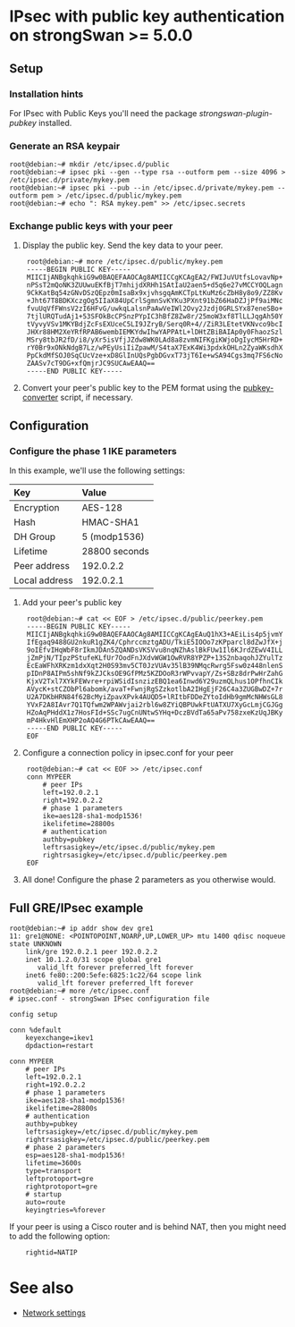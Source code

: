 # IPsec with public key authentication on strongSwan >= 5.0.0
## Setup
### Installation hints
For IPsec with Public Keys you'll need the package _strongswan-plugin-pubkey_ installed.
### Generate an RSA keypair

    root@debian:~# mkdir /etc/ipsec.d/public
    root@debian:~# ipsec pki --gen --type rsa --outform pem --size 4096 > /etc/ipsec.d/private/mykey.pem
    root@debian:~# ipsec pki --pub --in /etc/ipsec.d/private/mykey.pem --outform pem > /etc/ipsec.d/public/mykey.pem
    root@debian:~# echo ": RSA mykey.pem" >> /etc/ipsec.secrets

### Exchange public keys with your peer
1. Display the public key. Send the key data to your peer.

        root@debian:~# more /etc/ipsec.d/public/mykey.pem
        -----BEGIN PUBLIC KEY-----
        MIICIjANBgkqhkiG9w0BAQEFAAOCAg8AMIICCgKCAgEA2/FWIJuVUtfsLovavNp+
        nPSsT2mQoNK3ZUUwuEKfBjT7mhijdXRHh1SAtIaU2aen5+d5q6e27vMCCYOQLagn
        9CkKatBq54zGNvDSzQEpz0mIsaBx9xjvhsgqAmKCTpLtKuMz6cZbH8y8o9/ZZ8Kv
        +Jht67T8BDKXczgOg5IIaX84UpCrlSgmnSvKYKu3PXnt91bZ66HaDZJjPf9aiMNc
        fvuUqVfFWnsV2zI6HFvG/uwkqLalsnPaAwVeIWl2Ovy2Jzdj0GRLSYx87eneSBo+
        7tjlURQTudAj1+53SFOkBcCPSnzPYpIC3hBfZ8Zw8r/25moW3xf8TlLLJqgAh50Y
        tVyvyVSv1MKYBdjZcFsEXUceC5LI9JZryB/Serq0R+4//ZiR3LEtetVKNvco9bcI
        JHXr88HM2XeYRfRPAB6wembIEMKYdwIhwYAPPAtL+lDHtZBiBAIAp0y0FhaozSzl
        MSry8tbJR2fD/i8/yXr5isVfjJZdw8WK0LAd8a8zvmNIFKgiKWjoDgIycM5HrRD+
        rY0Br9xONkNdgB7Lz/wPEyUsiIiZpawM/S4taX7ExK4Wi3pdxkOHLn2ZyaWKsdhX
        PpCkdMfSOJ0SqCUcVze+xD8GlInUQsPgbDGvxT73jT6Ie+wSA94Cgs3mq7FS6cNo
        ZAASv7cT9DG+xfQmjrJC9SUCAwEAAQ==
        -----END PUBLIC KEY-----

2. Convert your peer's public key to the PEM format using the [pubkey-converter][pubkey-converter] script, if necessary.

[pubkey-converter]: https://dn42.us/git/user/ryan/pubkey-converter.git/plain/pubkey-converter.pl "Public key conversion script"

## Configuration
### Configure the phase 1 IKE parameters
In this example, we'll use the following settings:

| Key           | Value         |
| :------------ | :------------ |
| Encryption    | AES-128       |
| Hash          | HMAC-SHA1     |
| DH Group      | 5 (modp1536)  |
| Lifetime      | 28800 seconds |
| Peer address  | 192.0.2.2     |
| Local address | 192.0.2.1     |

1. Add your peer's public key

        root@debian:~# cat << EOF > /etc/ipsec.d/public/peerkey.pem
        -----BEGIN PUBLIC KEY-----
        MIICIjANBgkqhkiG9w0BAQEFAAOCAg8AMIICCgKCAgEAuQ1hX3+AEiLis4p5jvmY
        IfEgaq9488GU2nkuR1gZK4/CphrccmztgADU/TkiE5IOOo7zKPparcl8dZwJfX+j
        9oIEfvIHqWbF8rIkmJDAn5ZQANDsVKSVvu8nqNZhAslBkFUw1Il6KJrdZEwV4ILL
        jZmPjN/TIpzPStufeKLfUr7OodFnJXdvWGW1OwRVR8YPZP+13S2nbaqohJZYulTz
        EcEaWFhXRKzm1dxXqt2H0S93mv5CT0JzVUAv35lB39NMqcRwrg5Fsw0z448nlenS
        pIDnP8AIPm5shNf9kZJCksOE9GfPMz5KZDOoR3rWPvvapY/Zs+SBz8drPwHrZahG
        KjxV2Txl7XYkFEWvre+rpiWSidIsnzizEBQ1ea6Inwd6Y29uzmQLhus1OPfhnCIk
        AVycK+stCZObPl6abomk/avaT+FwnjRgSZzkotlbA2IHgEjF26C4a3ZUGBwDZ+7r
        U2A7DKbHRN84f62BcMyiZpavXPvk4AUQD5+lRItbFDDeZYtoIdHb9gmMcNHWsGL8
        YVxF2A8IAvr7Q1TQfwm2WPAWvjai2rbl6w8ZYiQBPUwkFtUATXU7XyGcLmjCGJGg
        HZoAqPHddX1z7HosFId+SSc7ugCnUNtwSYHq+DczBVdTa65aPv758zxeKzUqJBKy
        mP4HkvHlEmXHP2oAQ4G6PTkCAwEAAQ==
        -----END PUBLIC KEY-----
        EOF

2. Configure a connection policy in ipsec.conf for your peer

        root@debian:~# cat << EOF >> /etc/ipsec.conf
        conn MYPEER
            # peer IPs
            left=192.0.2.1
            right=192.0.2.2
            # phase 1 parameters
            ike=aes128-sha1-modp1536!
            ikelifetime=28800s
            # authentication
            authby=pubkey
            leftrsasigkey=/etc/ipsec.d/public/mykey.pem
            rightrsasigkey=/etc/ipsec.d/public/peerkey.pem
        EOF

3. All done! Configure the phase 2 parameters as you otherwise would.

## Full GRE/IPsec example
    root@debian:~# ip addr show dev gre1
    11: gre1@NONE: <POINTOPOINT,NOARP,UP,LOWER_UP> mtu 1400 qdisc noqueue state UNKNOWN
        link/gre 192.0.2.1 peer 192.0.2.2
        inet 10.1.2.0/31 scope global gre1
           valid_lft forever preferred_lft forever
        inet6 fe80::200:5efe:6825:1c22/64 scope link
           valid_lft forever preferred_lft forever
    root@debian:~# more /etc/ipsec.conf
    # ipsec.conf - strongSwan IPsec configuration file
    
    config setup
    
    conn %default
        keyexchange=ikev1
        dpdaction=restart
    
    conn MYPEER
        # peer IPs
        left=192.0.2.1
        right=192.0.2.2
        # phase 1 parameters
        ike=aes128-sha1-modp1536!
        ikelifetime=28800s
        # authentication
        authby=pubkey
        leftrsasigkey=/etc/ipsec.d/public/mykey.pem
        rightrsasigkey=/etc/ipsec.d/public/peerkey.pem
        # phase 2 parameters
        esp=aes128-sha1-modp1536!
        lifetime=3600s
        type=transport
        leftprotoport=gre
        rightprotoport=gre
        # startup
        auto=route
        keyingtries=%forever

If your peer is using a Cisco router and is behind NAT, then you might need to add the following option:

        rightid=NATIP

# See also
* [Network settings](https://internal.dn42/howto/networksettings)